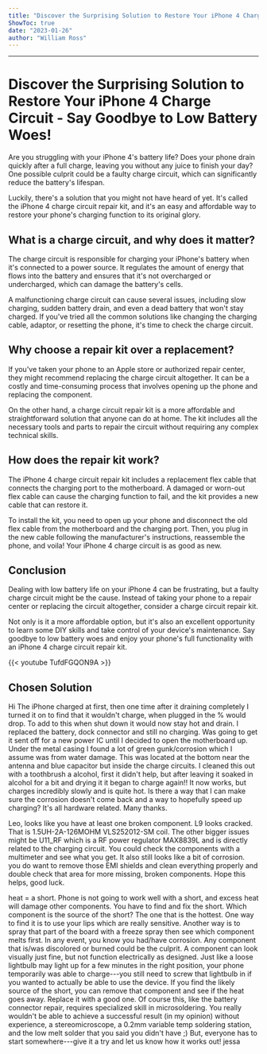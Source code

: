 ```yaml
---
title: "Discover the Surprising Solution to Restore Your iPhone 4 Charge Circuit - Say Goodbye to Low Battery Woes!"
ShowToc: true 
date: "2023-01-26"
author: "William Ross"
---
```

*****
# Discover the Surprising Solution to Restore Your iPhone 4 Charge Circuit - Say Goodbye to Low Battery Woes!

Are you struggling with your iPhone 4's battery life? Does your phone drain quickly after a full charge, leaving you without any juice to finish your day? One possible culprit could be a faulty charge circuit, which can significantly reduce the battery's lifespan.

Luckily, there's a solution that you might not have heard of yet. It's called the iPhone 4 charge circuit repair kit, and it's an easy and affordable way to restore your phone's charging function to its original glory.

## What is a charge circuit, and why does it matter?

The charge circuit is responsible for charging your iPhone's battery when it's connected to a power source. It regulates the amount of energy that flows into the battery and ensures that it's not overcharged or undercharged, which can damage the battery's cells.

A malfunctioning charge circuit can cause several issues, including slow charging, sudden battery drain, and even a dead battery that won't stay charged. If you've tried all the common solutions like changing the charging cable, adaptor, or resetting the phone, it's time to check the charge circuit.

## Why choose a repair kit over a replacement?

If you've taken your phone to an Apple store or authorized repair center, they might recommend replacing the charge circuit altogether. It can be a costly and time-consuming process that involves opening up the phone and replacing the component.

On the other hand, a charge circuit repair kit is a more affordable and straightforward solution that anyone can do at home. The kit includes all the necessary tools and parts to repair the circuit without requiring any complex technical skills.

## How does the repair kit work?

The iPhone 4 charge circuit repair kit includes a replacement flex cable that connects the charging port to the motherboard. A damaged or worn-out flex cable can cause the charging function to fail, and the kit provides a new cable that can restore it.

To install the kit, you need to open up your phone and disconnect the old flex cable from the motherboard and the charging port. Then, you plug in the new cable following the manufacturer's instructions, reassemble the phone, and voila! Your iPhone 4 charge circuit is as good as new.

## Conclusion

Dealing with low battery life on your iPhone 4 can be frustrating, but a faulty charge circuit might be the cause. Instead of taking your phone to a repair center or replacing the circuit altogether, consider a charge circuit repair kit.

Not only is it a more affordable option, but it's also an excellent opportunity to learn some DIY skills and take control of your device's maintenance. Say goodbye to low battery woes and enjoy your phone's full functionality with an iPhone 4 charge circuit repair kit.

{{< youtube TufdFGQON9A >}} 



## Chosen Solution
 Hi
The iPhone charged at first, then one time after it draining completely I turned it on to find that it wouldn't charge, when plugged in the % would drop. To add to this when shut down it would now stay hot and drain.
I replaced the battery, dock connector and still no charging. Was going to get it sent off for a new power IC until I decided to open the motherboard up.
Under the metal casing I found a lot of green gunk/corrosion which I assume was from water damage.
This was located at the bottom near the antenna and blue capacitor but inside the charge circuits.
I cleaned this out with a toothbrush a alcohol, first it didn't help, but after leaving it soaked in alcohol for a bit and drying it it began to charge again!!
It now works, but charges incredibly slowly and is quite hot. Is there a way that I can make sure the corrosion doesn't come back and a way to hopefully speed up charging? It's all hardware related.
Many thanks.

 Leo, looks like you have at least one broken component. L9 looks cracked. That is 1.5UH-2A-126MOHM VLS252012-SM coil. The other bigger issues might be U11_RF which is a RF power regulator MAX8839L and is directly related to the charging circuit. You could check the components with a multimeter and see what you get. It also still looks like a bit of corrosion. you do want to remove those EMI shields and clean everything properly and double check that area for more missing, broken components. Hope this helps, good luck.

 heat = a short.
Phone is not going to work well with a short, and excess heat will damage other components.  You have to find and fix the short.
Which component is the source of the short?  The one that is the hottest.
One way to find it is to use your lips which are really sensitive.  Another way is to spray that part of the board with a freeze spray then see which component melts first.
In any event, you know you had/have corrosion.  Any component that is/was discolored or burned could be the culprit.  A component can look visually just fine, but not function electrically as designed.  Just like a loose lightbulb may light up for a few minutes in the right position, your phone temporarily was able to charge---you still need to screw that lightbulb in if you wanted to actually be able to use the device.
If you find the likely source of the short, you can remove that component and see if the heat goes away.  Replace it with a good one.
Of course this, like the battery connector repair, requires specialized skill in microsoldering.  You really wouldn't be able to achieve a successful result (in my opinion) without experience, a stereomicroscope, a 0.2mm variable temp soldering station, and the low melt solder that you said you didn't have ;)
But, everyone has to start somewhere---give it a try and let us know how it works out!
jessa




